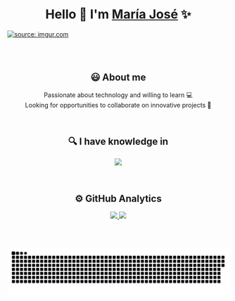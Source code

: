 <div align="center">
  <h1 align="center">Hello 👋  I'm <a href="https://www.linkedin.com/in/mariajosearcano/">María José</a> ✨</h1>
</div>
<a href="https://imgur.com/meFqzjF"><img src="https://i.imgur.com/meFqzjF.jpg" title="source: imgur.com" /></a>

<br><br>

<h2 align="center">😃 About me</h2> 
<p align="center">
  Passionate about technology and willing to learn 💻
  <br>
  Looking for opportunities to collaborate on innovative projects 🚀
</p>

<br>

<h2 align="center">🔍 I have knowledge in</h2>
<p align="center">
  <a href="https://skillicons.dev">
    <img src="https://skillicons.dev/icons?i=java,python,git,html,css,javascript,mongodb,c,cpp,bootstrap,nodejs,express,notion" />
  </a>
</p>

<br>

<h2 align="center">⚙️ GitHub Analytics</h2>
<p align="center">
<a href="https://github.com/mariajosearcano">
  <img height="180em" src="https://github-readme-stats-eight-theta.vercel.app/api?username=mariajosearcano&show_icons=true&theme=dark&include_all_commits=true&count_private=true"/>
  <img height="180em" src="https://github-readme-stats-eight-theta.vercel.app/api/top-langs/?username=mariajosearcano&layout=compact&langs_count=8&theme=dark"/>
</a>
</p>

<br>

<div id="header" align="center">
  <img src="https://komarev.com/ghpvc/?username=mariajosearcano&style=for-the-badge&color=orange" alt=""/>
</div>

<p align="center">
  <img width="1000" src="assets/github-snake.svg" alt="snake"/>
</p>


